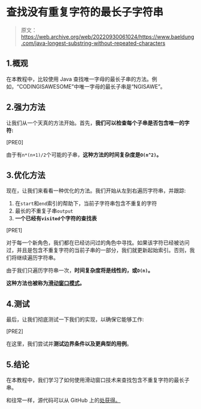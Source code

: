 # 查找没有重复字符的最长子字符串

> 原文：<https://web.archive.org/web/20220930061024/https://www.baeldung.com/java-longest-substring-without-repeated-characters>

## 1.概观

在本教程中，比较使用 Java 查找唯一字母的最长子串的方法。例如，“CODINGISAWESOME”中唯一字母的最长子串是“NGISAWE”。

## 2.强力方法

让我们从一个天真的方法开始。首先，**我们可以检查每个子串是否包含唯一的字符:**

[PRE0]

由于有`n*(n+1)/2`个可能的子串，**这种方法的时间复杂度是`O(n^2)`。**

## 3.优化方法

现在，让我们来看看一种优化的方法。我们开始从左到右遍历字符串，并跟踪:

1.  在`start`和`end`索引的帮助下，当前子字符串包含不重复的字符
2.  最长的不重复子串`output`
3.  **一个已经有`visited`个字符的查找表**

[PRE1]

对于每一个新角色，我们都在已经访问过的角色中寻找。如果该字符已经被访问过，并且是包含不重复字符的当前子串的一部分，我们就更新起始索引。否则，我们将继续遍历字符串。

由于我们只遍历字符串一次，**时间复杂度将是线性的，或`O(n)`。**

**这种方法也被称为[滑动窗口模式](/web/20221129015522/https://www.baeldung.com/cs/sliding-window-algorithm)。**

## 4.测试

最后，让我们彻底测试一下我们的实现，以确保它能够工作:

[PRE2]

在这里，我们尝试并**测试边界条件以及更典型的用例**。

## 5.结论

在本教程中，我们学习了如何使用滑动窗口技术来查找包含不重复字符的最长子串。

和往常一样，源代码可以从 GitHub 上的[处获得。](https://web.archive.org/web/20221129015522/https://github.com/eugenp/tutorials/tree/master/algorithms-modules/algorithms-miscellaneous-4)